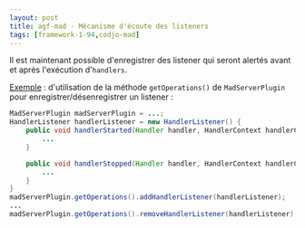 ```yaml
---
layout: post
title: agf-mad - Mécanisme d'écoute des listeners
tags: [framework-1-94,codjo-mad]
---
```

Il est maintenant possible d'enregistrer des listener qui seront alertés avant et après l'exécution d'```handlers```.

<u>Exemple</u> : d'utilisation de la méthode ```getOperations()``` de ```MadServerPlugin``` pour enregistrer/désenregistrer un listener :
```java
MadServerPlugin madServerPlugin = ...;
HandlerListener handlerListener = new HandlerListener() {
    public void handlerStarted(Handler handler, HandlerContext handlerContext) {
        ...
    }

    public void handlerStopped(Handler handler, HandlerContext handlerContext) {
        ...
    }
}
madServerPlugin.getOperations().addHandlerListener(handlerListener);
...
madServerPlugin.getOperations().removeHandlerListener(handlerListener);
```
